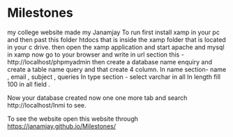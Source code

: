 # Milestones
my college website made my Janamjay 
To run first install xamp in your pc and then past this folder htdocs that is inside the xamp folder that is located in your c drive.
then open the xamp application and start apache and mysql in xamp 
now go to your browser and write in url section this - http://localhost/phpmyadmin
then create a database name enquiry 
and create a table name query and that create 4 column.
In name section-
name , email , subject , queries
In type section -
select varchar in all 
In length fill 100 in all field .

Now your database created 
now one one more tab and search  http://localhost/lnmi to see.

To see the website open this  website through  https://janamjay.github.io/Milestones/
